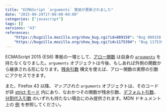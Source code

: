 ```yaml
---
title: "ECMAScript `arguments` 実装が更新されました"
date: "2015-09-24T17:00:00-04:00"
categories: ["javascript"]
tags: []
versions: "43"
references:
    "https://bugzilla.mozilla.org/show_bug.cgi?id=889158": "Bug 889158 - Calling an arrow function shouldn't create an 'arguments' binding"
    "https://bugzilla.mozilla.org/show_bug.cgi?id=1175394": "Bug 1175394 - Mapped arguments object should only be created when its FormalParameters is a SimpleParameterList"
---
```

ECMAScript 2015 (ES6) 準拠の一環として、[アロー関数](https://developer.mozilla.org/ja/docs/Web/JavaScript/Reference/Functions/Arrow_functions) は自身の [`arguments`](https://developer.mozilla.org/ja/docs/Web/JavaScript/Reference/Functions/arguments) を持たなくなりました。`arguments` オブジェクトは今後、もしあれば外側の関数から継承される形になります。[残余引数](https://developer.mozilla.org/ja/docs/Web/JavaScript/Reference/Functions/rest_parameters) 構文を使えば、アロー関数の実際の引数にアクセスできます。

また、Firefox 43 以降、*マップされた* `arguments` オブジェクトは、そのコードが非 [strict モード](https://developer.mozilla.org/ja/docs/Web/JavaScript/Reference/Strict_mode) 内にあり、なおかつその関数が残余引数、[デフォルト引数](https://developer.mozilla.org/ja/docs/Web/JavaScript/Reference/Functions/Default_parameters)、[分割代入引数](https://developer.mozilla.org/ja/docs/Web/JavaScript/Reference/Operators/Destructuring_assignment#Function_argument_defaults) のいずれも持たない場合にのみ提供されます。MDN ドキュメント上の [例](https://developer.mozilla.org/ja/docs/Web/JavaScript/Reference/Functions/arguments#Rest_default_and_destructured_parameters) を参照してください。

